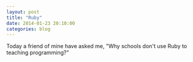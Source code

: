 ```yaml
---
layout: post
title: "Ruby"
date: 2014-01-23 20:10:00
categories: blog
---
```


Today a friend of mine have asked me, "Why schools don't use Ruby to teaching programming?"